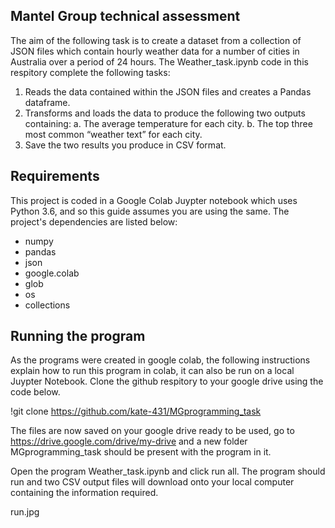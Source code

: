 ## Mantel Group technical assessment


The aim of the following task is to create a dataset from a collection of JSON files which contain hourly weather data for a number of cities in Australia over a period of 24 hours. The Weather_task.ipynb code in this respitory complete the following tasks:

1. Reads the data contained within the JSON files and creates a Pandas dataframe.
2. Transforms and loads the data to produce the following two outputs containing:
a. The average temperature for each city.
b. The top three most common “weather text” for each city.
3. Save the two results you produce in CSV format.

## Requirements

This project is coded in a Google Colab Juypter notebook which uses Python 3.6, and so this guide assumes you are using the same. The project's dependencies are listed below:
* numpy
* pandas
* json
* google.colab
* glob
* os
* collections

## Running the program

As the programs were created in google colab, the following instructions explain how to run this program in colab, it can also be run on a local Juypter Notebook.
Clone the github respitory to your google drive using the code below.

!git clone https://github.com/kate-431/MGprogramming_task

The files are now saved on your google drive ready to be used, go to https://drive.google.com/drive/my-drive and a new folder MGprogramming_task should be present with the program in it.

Open the program Weather_task.ipynb and click run all. The program should run and two CSV output files will download onto your local computer containing the information required.

run.jpg

